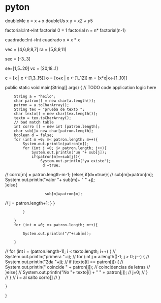 # pyton

doubleMe x = x + x
doubleUs x y = x*2 + y*5

factorial::Int->Int
factorial 0 = 1
factorial n = n* factorial(n-1)

cuadrado::Int->Int
cuadrado x = x * x		

vec = [4,6,9,8,7]
ra = [5,8,9,11]

sec = [-3..3]


se=[1,5..20]
vc = [20,18..1]

c = [x | x <-[1,3..15]]
o = [x+x | x <-[1..12]]
m = [x*x|x<-[1..10]]



public static void main(String[] args) {
        // TODO code application logic here

        String a = "he1lo";
        char patron[] = new char[a.length()];
        patron = a.toCharArray();
        String tex = "prueba de texto ";
        char texto[] = new char[tex.length()];
        texto = tex.toCharArray();
        // bad match table
        int corro [] = new int [patron.length];
        char sub[]= new char[patron.length];
        boolean d = false;
        for (int m =0; m< patron.length; m++){
            System.out.println(patron[m]);
            for (int j =0; j< patron.length; j++){
                System.out.println("un "+ sub[j]);
                if(patron[m]==sub[j]){
                    System.out.println("ya existe");
                     d =true;
//                    corro[m] = patron.length-m-1;
                }else{
                    if(d==true){
//                      sub[m]=patron[m];
                    System.out.println("valor "+ sub[m]+ " " +j);  
                    }else{
                    
                      sub[m]=patron[m];
//                    j = patron.length+1;
                    }
                }
                
            }  
        
        }
        for (int m =0; m< patron.length; m++){
            
            System.out.println("/"+sub[m]);
        
        }
        
        
//        for (int i = (patron.length-1); i < texto.length; i++) {
//            System.out.println("primera "+i);
//            for (int j = a.length()-1; j > 0; j--) {
//                System.out.println("2da "+j);
//                if (texto[i] == patron[j]) {
//                    System.out.println(" coincide " + patron[j]);                // coincidencias de letras
//                }else{
//                    System.out.println("No "+ texto[i] + " " + patron[j]);
//                    j=0;
//                }   
//            }
//             i = al salto  corro[] 
//        }
        
    }
    
}
